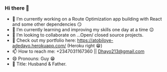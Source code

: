### Hi there 👋


- 🔭 I’m currently working on a Route Optimization app building with React and some other dependencies 😏
- 🌱 I’m currently learning and improving my skills one day at a time 😉
- 👯 I’m looking to collaborate on ...Open/ closed source projects.
- 💬 Check out my portfolio here: https://atobiloye-adedayo.herokuapp.com/ (Heroku right 😁) 
- 📫 How to reach me: +2347031167360 || Dhayo213@gmail.com
- 😄 Pronouns: Guy 😁
- 🗿  Title: Husband & Father.
